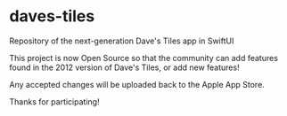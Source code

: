 # daves-tiles

Repository of the next-generation Dave's Tiles app in SwiftUI

This project is now Open Source so that the community can add features found in the 2012 version of Dave's Tiles, or add new features!

Any accepted changes will be uploaded back to the Apple App Store.

Thanks for participating!
